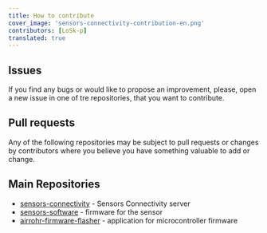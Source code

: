 ```yaml
---
title: How to contribute
cover_image: 'sensors-connectivity-contribution-en.png' 
contributors: [LoSk-p]
translated: true
---
```


## Issues

If you find any bugs or would like to propose an improvement, please, open a new issue in one of tre repositories, that you want to contribute.

## Pull requests

Any of the following repositories may be subject to pull requests or changes by contributors where you believe you have something valuable to add or change.

## Main Repositories

- [sensors-connectivity](https://github.com/airalab/sensors-connectivity) - Sensors Connectivity server
- [sensors-software](https://github.com/LoSk-p/sensors-software) - firmware for the sensor
- [airrohr-firmware-flasher](https://github.com/LoSk-p/airrohr-firmware-flasher) - application for microcontroller firmware
